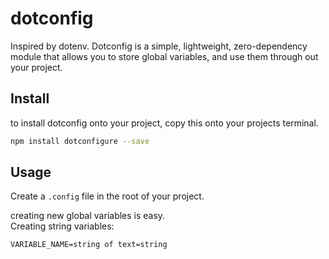 # dotconfig

Inspired by dotenv. Dotconfig is a simple, lightweight, zero-dependency module that allows you to store global variables, and use them through out your project. 

## Install

to install dotconfig onto your project, copy this onto your projects terminal.

```bash
npm install dotconfigure --save
```

## Usage

Create a `.config` file in the root of your project. 

creating new global variables is easy.
<br>Creating string variables:
```dosini
VARIABLE_NAME=string of text=string
```
